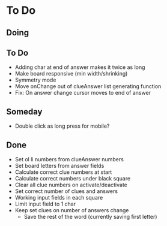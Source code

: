 # To Do


## Doing




## To Do

- Adding char at end of answer makes it twice as long
- Make board responsive (min width/shrinking)
- Symmetry mode
- Move onChange out of clueAnswer list generating function
- Fix: On answer change cursor moves to end of answer

## Someday

- Double click as long press for mobile?


## Done

- Set ol li numbers from clueAnswer numbers
- Set board letters from answer fields
- Calculate correct clue numbers at start
- Calculate correct numbers under black square
- Clear all clue numbers on activate/deactivate
- Set correct number of clues and answers
- Working input fields in each square
- Limit input field to 1 char
- Keep set clues on number of answers change
  - Save the rest of the word (currently saving first letter)